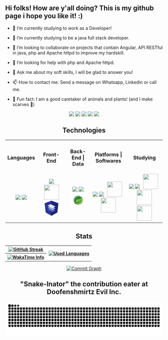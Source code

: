 <html>

<body>

 <section>
  <h2>Hi folks! How are y'all doing? This is my github page i hope you like it! :)</h2>
  <ul>
   <li>
    <p>🔭 I’m currently studying to work as a Developer!</p>
   </li>
   <li>
    <p>🌱 I’m currently studying to be a java full stack developer.</p>
   </li>
   <li>
    <p>👯 I’m looking to collaborate on projects that contain Angular, API RESTful in java, php and Apache httpd to improve my hardskill.
    </p>
   </li>
   <li>
    <p>🤔 I’m looking for help with php and Apache httpd.</p>
   </li>
   <li>
    <p>💬 Ask me about my soft skills, I will be glad to answer you!</p>
   </li>
   <li>
    <p>📫 How to contact me: Send a message on Whatsapp, Linkedin or call me.</p>
   </li>
   <li>
    <p>🌾 Fun fact: I am a good caretaker of animals and plants! (and I make scarves 🧣)</p>
   </li>
  </ul>

  <div align="center">
   <a href="https://sinapse.lol/~/whatsapp" target="_blank"><img
     src="https://img.shields.io/badge/WhatsApp-25D366?style=for-the-badge&logo=whatsapp&logoColor=white"
     target="_blank"></a>
   <a href="https://sinapse.lol/~/discord" target="_blank"><img
     src="https://img.shields.io/badge/Discord-7289DA?style=for-the-badge&logo=discord&logoColor=white"
     target="_blank"></a>
   <a href="mailto:Pedro.henrique.contato369@gmail.com"><img
     src="https://img.shields.io/badge/-Gmail-%23333?style=for-the-badge&logo=gmail&logoColor=white"
     target="_blank"></a>
   <a href="https://sinapse.lol/~/linkedin" target="_blank"><img
     src="https://img.shields.io/badge/-LinkedIn-%230077B5?style=for-the-badge&logo=linkedin&logoColor=white"
     target="_blank"></a>
      <a href="https://sinapse.lol/~/wakatime" target="_blank"><img
     src="https://img.shields.io/badge/-Wakatime-white?style=for-the-badge&logo=wakatime&logoColor=black"
     target="_blank"></a>
  </div>
 </section>

 <section align="center">
  <h2> Technologies </h2>
    <table align="center">
        <tr>
            <th>
                <h3>Languages</h3>
            </th>
            <th>
                <h3>Front-End</h3>
            </th>
            <th>
                <h3>Back-End | Data</h3>
            </th>
            <th>
                <h3>Platforms | Softwares</h3>
            </th>
            <th>
                <h3>Studying</h3>
            </th>
        </tr>
        <tr>
            <td>
               <img src="https://skillicons.dev/icons?i=html,css,scss,js"/>
               <img src="https://skillicons.dev/icons?i=ts,java,php,python" />
            </td>
            <td>
                <img src="https://skillicons.dev/icons?i=angular,bootstrap" />
                <img style="width: 48px; height: 48px; margin: 0 6px 0 6px;"
                src="https://github.com/ng-bootstrap/ng-bootstrap/blob/master/demo/src/public/img/ngb-logo.svg" />
                <img style="width: 48px; height: 48px; margin: 0 6px 0 6px;"
                src="https://github.com/angular-material-extensions/select-icon/blob/master/assets/angular-material-extensions-logo.png" />
            </td>
            <td>
               <img src="https://skillicons.dev/icons?i=spring,maven" />
               <img src="https://skillicons.dev/icons?i=mysql,postgresql" />
               <img style="width: 48px; height: 48px; margin: 0 6px 0 6px;"
                src="https://github.com/pedroHenrique57/pedroHenrique57/blob/main/assets/img/Spring%20Tools%20Suit%20Logo%20NBG.png" />
            </td>
            <td>
               <img src="https://skillicons.dev/icons?i=git,github,firebase" />
               <img src="https://skillicons.dev/icons?i=vscode,idea" />
               <img style="width: 48px; height: 48px; margin: 0 6px 0 6px;"
                src="https://cdn.freebiesupply.com/logos/large/2x/eclipse-11-logo-png-transparent.png">
               <img style="width: 48px; height: 48px; margin: 0 6px 0 6px;"
                src="https://upload.wikimedia.org/wikipedia/commons/thumb/3/38/Jupyter_logo.svg/1200px-Jupyter_logo.svg.png" />
            </td>
            <td>
                <img src="https://skillicons.dev/icons?i=angular,java,postgresql"/>
                <img src="https://skillicons.dev/icons?i=python"/>
                <img style="width: 48px; height: 48px; margin: 0 6px 0 6px;"
                src="https://upload.wikimedia.org/wikipedia/commons/thumb/3/38/Jupyter_logo.svg/1200px-Jupyter_logo.svg.png" />
                <img style="width: 48px; height: 48px; margin: 0 6px 0 6px;"
                src="https://upload.wikimedia.org/wikipedia/commons/2/22/Pandas_mark.svg" />
                <img style="width: 48px; height: 48px; margin: 0 6px 0 6px;"
                src="https://seeklogo.com/images/N/numpy-logo-479C24EC79-seeklogo.com.png" />
            </td>
        </tr>
    </table>
</section>

 <section align="center">
  <h2> Stats </h2>

<table align="center">
  <tr>
    <th>
      <a href="https://git.io/streak-stats" title="Go to Source">
        <img src="https://github-readme-streak-stats.herokuapp.com?user=pedrohenrique57&hide_border=true&exclude_days=Sun%2CSat&background=242938&ring=EEB902&fire=F45D01&currStreakLabel=97CC04&sideNums=F45D01&sideLabels=97CC04&dates=EEB902&currStreakNum=F45D01&stroke=EB5454" alt="GitHub Streak" />
      </a>
    </th>

   <th rowspan="2">
      <a href="https://github.com/anuraghazra/github-readme-stats" title="Go to Source">
        <img width="380px" src="https://github-readme-stats.vercel.app/api/top-langs/?username=pedroHenrique57&title_color=f45d01&text_color=eeb902&icon_color=f45d01&bg_color=242938&langs_count=20&layout=donut-vertical&hide_border=true" alt="Used Languages" />
      </a>
    </th>
  </tr>
  <tr>
    <th>
      <a href="https://github.com/anuraghazra/github-readme-stats" title="Go to Source">
        <img src="https://github-readme-stats.vercel.app/api/wakatime?username=phwakatime&title_color=f45d01&text_color=eeb902&icon_color=f45d01&bg_color=242938&langs_count=20&layout=compact&hide_border=true" alt="WakaTime Info" />
      </a>
    </th>
  </tr>
</table>

<a href="https://github.com/Ashutosh00710/github-readme-activity-graph" title="Go to Source"><img
src="https://github-readme-activity-graph.vercel.app/graph?username=pedrohenrique57&bg_color=242938&color=eeb902&line=f45d01&point=ffffff&area=true&hide_border=true"
alt="Commit Graph">
</a>
 </section>

  <section align="center">
  <h2>"Snake-Inator" the contribution eater at Doofenshmirtz Evil Inc.</h2>
  <img alt="Snake Contribution eating"
   src="https://github.com/pedroHenrique57/pedroHenrique57/blob/output/github-snake-dark.svg">
 </section>
</body>

</html>
